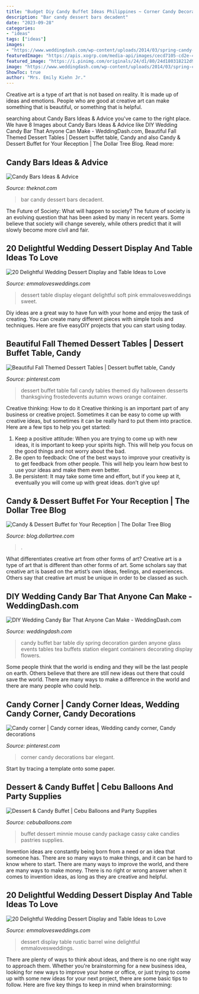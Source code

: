 ```yaml
---
title: "Budget Diy Candy Buffet Ideas Philippines ~ Corner Candy Decorations Bar Elegant"
description: "Bar candy dessert bars decadent"
date: "2023-09-28"
categories:
- "ideas"
tags: ["ideas"]
images:
- "https://www.weddingdash.com/wp-content/uploads/2014/03/spring-candy-buffet.jpg"
featuredImage: "https://apis.xogrp.com/media-api/images/cecd7105-cd2e-49c9-ae8c-4050c83db511~sc_768.576.fit?quality=60"
featured_image: "https://i.pinimg.com/originals/24/d1/80/24d180318212d9d6014a3c1dccac5750.jpg"
image: "https://www.weddingdash.com/wp-content/uploads/2014/03/spring-candy-buffet.jpg"
ShowToc: true
author: "Mrs. Emily Kiehn Jr."
---
```



Creative art is a type of art that is not based on reality. It is made up of ideas and emotions. People who are good at creative art can make something that is beautiful, or something that is helpful.

	

		
searching about Candy Bars Ideas &amp; Advice you've came to the right place. We have 8 Images about Candy Bars Ideas &amp; Advice like DIY Wedding Candy Bar That Anyone Can Make - WeddingDash.com, Beautiful Fall Themed Dessert Tables | Dessert buffet table, Candy and also Candy &amp; Dessert Buffet for Your Reception | The Dollar Tree Blog. Read more:
		
    
## Candy Bars Ideas &amp; Advice

<img loading=lazy src="https://apis.xogrp.com/media-api/images/cecd7105-cd2e-49c9-ae8c-4050c83db511~sc_768.576.fit?quality=60" onerror="this.onerror=null;this.src='https://tse3.mm.bing.net/th?id=OIP.ZOleWSVZkSA8kG2x_c2SVgHaFj&amp;pid=15.1';" alt="Candy Bars Ideas &amp; Advice">

_Source: theknot.com_

>bar candy dessert bars decadent. 

	

The Future of Society: What will happen to society?
The future of society is an evolving question that has been asked by many in recent years. Some believe that society will change severely, while others predict that it will slowly become more civil and fair.

    
## 20 Delightful Wedding Dessert Display And Table Ideas To Love

<img loading=lazy src="https://emmalovesweddings.com/wp-content/uploads/2018/07/soft-pink-elegant-wedding-dessert-table-ideas.jpg" onerror="this.onerror=null;this.src='https://tse2.mm.bing.net/th?id=OIP.2uc5PZoV21kbIiDlidduVAHaK1&amp;pid=15.1';" alt="20 Delightful Wedding Dessert Display and Table Ideas to Love">

_Source: emmalovesweddings.com_

>dessert table display elegant delightful soft pink emmalovesweddings sweet. 

	

Diy ideas are a great way to have fun with your home and enjoy the task of creating. You can create many different pieces with simple tools and techniques. Here are five easyDIY projects that you can start using today.

    
## Beautiful Fall Themed Dessert Tables | Dessert Buffet Table, Candy

<img loading=lazy src="https://i.pinimg.com/originals/24/d1/80/24d180318212d9d6014a3c1dccac5750.jpg" onerror="this.onerror=null;this.src='https://tse4.mm.bing.net/th?id=OIP.cqBVy2p9vXSwYWUL4rXzkwHaE6&amp;pid=15.1';" alt="Beautiful Fall Themed Dessert Tables | Dessert buffet table, Candy">

_Source: pinterest.com_

>dessert buffet table fall candy tables themed diy halloween desserts thanksgiving frostedevents autumn wows orange container. 

	

Creative thinking: How to do it
Creative thinking is an important part of any business or creative project. Sometimes it can be easy to come up with creative ideas, but sometimes it can be really hard to put them into practice. Here are a few tips to help you get started: 
1. Keep a positive attitude: When you are trying to come up with new ideas, it is important to keep your spirits high. This will help you focus on the good things and not worry about the bad. 
2. Be open to feedback: One of the best ways to improve your creativity is to get feedback from other people. This will help you learn how best to use your ideas and make them even better. 
3. Be persistent: It may take some time and effort, but if you keep at it, eventually you will come up with great ideas. don’t give up!

    
## Candy &amp; Dessert Buffet For Your Reception | The Dollar Tree Blog

<img loading=lazy src="https://blog.dollartree.com/wp-content/uploads/2019/08/main210x220.jpg" onerror="this.onerror=null;this.src='https://tse1.mm.bing.net/th?id=OIP.zOVM6q1PfXGhnVdLu8GTbQAAAA&amp;pid=15.1';" alt="Candy &amp; Dessert Buffet for Your Reception | The Dollar Tree Blog">

_Source: blog.dollartree.com_

>. 

	

What differentiates creative art from other forms of art?
Creative art is a type of art that is different than other forms of art. Some scholars say that creative art is based on the artist’s own ideas, feelings, and experiences. Others say that creative art must be unique in order to be classed as such.

    
## DIY Wedding Candy Bar That Anyone Can Make - WeddingDash.com

<img loading=lazy src="https://www.weddingdash.com/wp-content/uploads/2014/03/spring-candy-buffet.jpg" onerror="this.onerror=null;this.src='https://tse2.mm.bing.net/th?id=OIP.pATe7eWX-zXQAxyn3iayJQHaEc&amp;pid=15.1';" alt="DIY Wedding Candy Bar That Anyone Can Make - WeddingDash.com">

_Source: weddingdash.com_

>candy buffet bar table diy spring decoration garden anyone glass events tables tea buffets station elegant containers decorating display flowers. 

	

Some people think that the world is ending and they will be the last people on earth. Others believe that there are still new ideas out there that could save the world. There are many ways to make a difference in the world and there are many people who could help.

    
## Candy Corner | Candy Corner Ideas, Wedding Candy Corner, Candy Decorations

<img loading=lazy src="https://i.pinimg.com/originals/ff/b1/94/ffb194a8e5a3ea4ce3c3a2bcff0b744a.jpg" onerror="this.onerror=null;this.src='https://tse1.mm.bing.net/th?id=OIP.PCd8_xZKFNIoaRKZXO8llQHaFs&amp;pid=15.1';" alt="Candy corner | Candy corner ideas, Wedding candy corner, Candy decorations">

_Source: pinterest.com_

>corner candy decorations bar elegant. 

	

Start by tracing a template onto some paper.

    
## Dessert &amp; Candy Buffet | Cebu Balloons And Party Supplies

<img loading=lazy src="http://www.cebuballoons.com/wp-content/uploads/2014/01/Minnie-Mouse-Dessert-Buffet-Package-for-Cassy-610x458.jpg" onerror="this.onerror=null;this.src='https://tse4.mm.bing.net/th?id=OIP.LYrzBMtMdvLFYyO6bsnxVwHaFj&amp;pid=15.1';" alt="Dessert &amp; Candy Buffet | Cebu Balloons and Party Supplies">

_Source: cebuballoons.com_

>buffet dessert minnie mouse candy package cassy cake candies pastries supplies. 

	

Invention ideas are constantly being born from a need or an idea that someone has. There are so many ways to make things, and it can be hard to know where to start. There are many ways to improve the world, and there are many ways to make money. There is no right or wrong answer when it comes to invention ideas, as long as they are creative and helpful.

    
## 20 Delightful Wedding Dessert Display And Table Ideas To Love

<img loading=lazy src="https://emmalovesweddings.com/wp-content/uploads/2018/07/rustic-wedding-dessert-display-ideas-with-wine-barrel.jpg" onerror="this.onerror=null;this.src='https://tse3.mm.bing.net/th?id=OIP.E1QDEoQ2JaucqWNF4u3eGQHaLH&amp;pid=15.1';" alt="20 Delightful Wedding Dessert Display and Table Ideas to Love">

_Source: emmalovesweddings.com_

>dessert display table rustic barrel wine delightful emmalovesweddings. 

	

There are plenty of ways to think about ideas, and there is no one right way to approach them. Whether you're brainstorming for a new business idea, looking for new ways to improve your home or office, or just trying to come up with some new ideas for your next project, there are some basic tips to follow. Here are five key things to keep in mind when brainstorming: 

